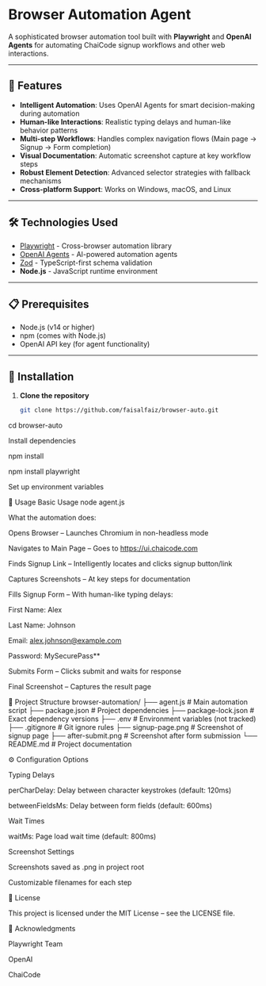 # Browser Automation Agent

A sophisticated browser automation tool built with **Playwright** and **OpenAI Agents** for automating ChaiCode signup workflows and other web interactions.

---

## 🚀 Features

- **Intelligent Automation**: Uses OpenAI Agents for smart decision-making during automation  
- **Human-like Interactions**: Realistic typing delays and human-like behavior patterns  
- **Multi-step Workflows**: Handles complex navigation flows (Main page → Signup → Form completion)  
- **Visual Documentation**: Automatic screenshot capture at key workflow steps  
- **Robust Element Detection**: Advanced selector strategies with fallback mechanisms  
- **Cross-platform Support**: Works on Windows, macOS, and Linux  

---

## 🛠️ Technologies Used

- [Playwright](https://playwright.dev/) - Cross-browser automation library  
- [OpenAI Agents](https://github.com/openai/agents) - AI-powered automation agents  
- [Zod](https://zod.dev/) - TypeScript-first schema validation  
- **Node.js** - JavaScript runtime environment  

---

## 📋 Prerequisites

- Node.js (v14 or higher)  
- npm (comes with Node.js)  
- OpenAI API key (for agent functionality)  

---

## 🔧 Installation

1. **Clone the repository**
   ```bash
   git clone https://github.com/faisalfaiz/browser-auto.git
cd browser-auto


Install dependencies

npm install

npm install playwright

Set up environment variables

🚀 Usage
Basic Usage
node agent.js

What the automation does:

Opens Browser – Launches Chromium in non-headless mode

Navigates to Main Page – Goes to https://ui.chaicode.com

Finds Signup Link – Intelligently locates and clicks signup button/link

Captures Screenshots – At key steps for documentation

Fills Signup Form – With human-like typing delays:

First Name: Alex

Last Name: Johnson

Email: alex.johnson@example.com

Password: MySecurePass**

Submits Form – Clicks submit and waits for response

Final Screenshot – Captures the result page

📁 Project Structure
browser-automation/
├── agent.js             # Main automation script
├── package.json         # Project dependencies
├── package-lock.json    # Exact dependency versions
├── .env                 # Environment variables (not tracked)
├── .gitignore           # Git ignore rules
├── signup-page.png      # Screenshot of signup page
├── after-submit.png     # Screenshot after form submission
└── README.md            # Project documentation

⚙️ Configuration Options

Typing Delays

perCharDelay: Delay between character keystrokes (default: 120ms)

betweenFieldsMs: Delay between form fields (default: 600ms)

Wait Times

waitMs: Page load wait time (default: 800ms)

Screenshot Settings

Screenshots saved as .png in project root

Customizable filenames for each step

📝 License

This project is licensed under the MIT License – see the LICENSE
 file.

🙏 Acknowledgments

Playwright Team

OpenAI

ChaiCode
